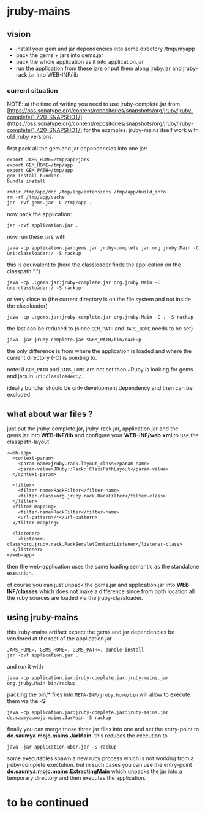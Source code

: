 # jruby-mains

## vision

* install your gem and jar dependencies into some directory /tmp/myapp
* pack the gems + jars into gems.jar
* pack the whole application as it into application.jar
* run the application from these jars or put them along jruby.jar and jruby-rack.jar into WEB-INF/lib

### current situation

NOTE: at the time of writing you need to use jruby-complete.jar from [https://oss.sonatype.org/content/repositories/snapshots/org/jruby/jruby-complete/1.7.20-SNAPSHOT/](https://oss.sonatype.org/content/repositories/snapshots/org/jruby/jruby-complete/1.7.20-SNAPSHOT/) for the examples. jruby-mains itself work with old jruby versions.

first pack all the gem and jar dependencies into one jar:

	export JARS_HOME=/tmp/app/jars
	export GEM_HOME=/tmp/app
	export GEM_PATH=/tmp/app
	gem install bundler
	bundle install

	rmdir /tmp/app/doc /tmp/app/extensions /tmp/app/build_info
	rm -rf /tmp/app/cache
	jar -cvf gems.jar -C /tmp/app .

now pack the application:

	jar -cvf application.jar .

now run these jars with

	java -cp application.jar:gems.jar:jruby-complete.jar org.jruby.Main -C uri:classloader:/ -S rackup

this is equivalent to (here the classloader finds the application on the classpath ".")

	java -cp .:gems.jar:jruby-complete.jar org.jruby.Main -C uri:classloader:/ -S rackup

or very close to (the current directory is on the file system and not inside the classloader)

	java -cp .:gems.jar:jruby-complete.jar org.jruby.Main -C . -S rackup

the last can be reduced to (since ```GEM_PATH``` and ```JARS_HOME``` needs to be set)

    java -jar jruby-complete.jar $GEM_PATH/bin/rackup

the only difference is from where the application is loaded and where the current directory (-C) is pointing to. 

note: if ```GEM_PATH``` and ```JARS_HOME``` are not set then JRuby is looking for gems and jars in ```uri:classloader:/```.

ideally bundler should be only development dependency and then can be excluded.

## what about war files ?

just put the jruby-complete.jar, jruby-rack.jar, application.jar and the gems.jar into **WEB-INF/lib** and configure your **WEB-INF/web.xml** to use the classpath-layout

    <web-app>
      <context-param>
        <param-name>jruby.rack.layout_class</param-name>
        <param-value>JRuby::Rack::ClassPathLayout</param-value>
      </context-param>

      <filter>
        <filter-name>RackFilter</filter-name>
        <filter-class>org.jruby.rack.RackFilter</filter-class>
      </filter>
      <filter-mapping>
        <filter-name>RackFilter</filter-name>
        <url-pattern>/*</url-pattern>
      </filter-mapping>

      <listener>
        <listener-class>org.jruby.rack.RackServletContextListener</listener-class>
      </listener>
    </web-app>

then the web-application uses the same loading semantic as the standalone execution.

of course you can just unpack the gems.jar and application.jar into **WEB-INF/classes** which does not make a difference since from both location all the ruby sources are loaded via the jruby-classloader.

## using jruby-mains

this jruby-mains artifact expect the gems and jar dependencies be vendored at the root of the application.jar

	JARS_HOME=. GEMS_HOME=. GEMS_PATH=. bundle install
	jar -cvf application.jar .

and run it with

    java -cp application.jar:jruby-complete.jar:jruby-mains.jar org.jruby.Main bin/rackup

packing the bin/* files into ```META-INF/jruby.home/bin``` will allow to execute them via the **-S**

	java -cp application.jar:jruby-complete.jar:jruby-mains.jar de.saumya.mojo.mains.JarMain -S rackup

finally you can merge those three jar files into one and set the entry-point to **de.saumya.mojo.mains.JarMain**. this reduces the execution to

	java -jar application-uber.jar -S rackup

some executables spawn a new ruby process which is not working from a jruby-complete exectution. but in such cases you can use the entry-point **de.saumya.mojo.mains.ExtractingMain** which unpacks the jar into a temporary directory and then executes the application.

# to be continued


